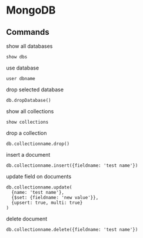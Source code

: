 # MongoDB

## Commands

show all databases

    show dbs

use database

    user dbname
    
drop selected database

    db.dropDatabase()
    
show all collections

    show collections
    
drop a collection

    db.collectionname.drop()

insert a document

    db.collectionname.insert({fieldname: 'test name'})

update field on documents

    db.collectionname.update(
      {name: 'test name'}, 
      {$set: {fieldname: 'new value'}}, 
      {upsert: true, multi: true}
    )

delete document

    db.collectionname.delete({fieldname: 'test name'})
